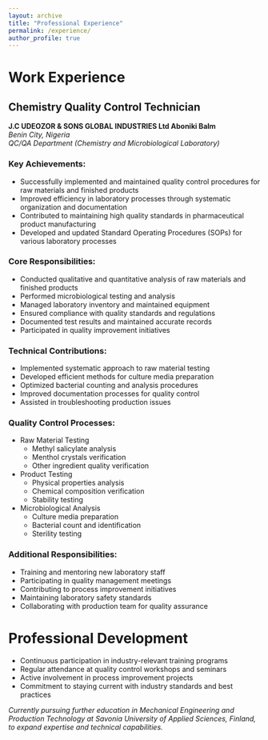 ```yaml
---
layout: archive
title: "Professional Experience"
permalink: /experience/
author_profile: true
---
```


# Work Experience

## Chemistry Quality Control Technician
**J.C UDEOZOR & SONS GLOBAL INDUSTRIES Ltd Aboniki Balm**  
*Benin City, Nigeria*  
*QC/QA Department (Chemistry and Microbiological Laboratory)*

### Key Achievements:
- Successfully implemented and maintained quality control procedures for raw materials and finished products
- Improved efficiency in laboratory processes through systematic organization and documentation
- Contributed to maintaining high quality standards in pharmaceutical product manufacturing
- Developed and updated Standard Operating Procedures (SOPs) for various laboratory processes

### Core Responsibilities:
- Conducted qualitative and quantitative analysis of raw materials and finished products
- Performed microbiological testing and analysis
- Managed laboratory inventory and maintained equipment
- Ensured compliance with quality standards and regulations
- Documented test results and maintained accurate records
- Participated in quality improvement initiatives

### Technical Contributions:
- Implemented systematic approach to raw material testing
- Developed efficient methods for culture media preparation
- Optimized bacterial counting and analysis procedures
- Improved documentation processes for quality control
- Assisted in troubleshooting production issues

### Quality Control Processes:
- Raw Material Testing
  - Methyl salicylate analysis
  - Menthol crystals verification
  - Other ingredient quality verification
- Product Testing
  - Physical properties analysis
  - Chemical composition verification
  - Stability testing
- Microbiological Analysis
  - Culture media preparation
  - Bacterial count and identification
  - Sterility testing

### Additional Responsibilities:
- Training and mentoring new laboratory staff
- Participating in quality management meetings
- Contributing to process improvement initiatives
- Maintaining laboratory safety standards
- Collaborating with production team for quality assurance

# Professional Development

- Continuous participation in industry-relevant training programs
- Regular attendance at quality control workshops and seminars
- Active involvement in process improvement projects
- Commitment to staying current with industry standards and best practices

*Currently pursuing further education in Mechanical Engineering and Production Technology at Savonia University of Applied Sciences, Finland, to expand expertise and technical capabilities.* 